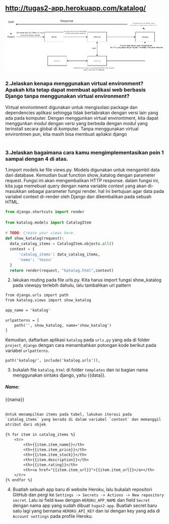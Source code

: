 ## http://tugas2-app.herokuapp.com/katalog/

![request-respones](https://github.com/yoozuv/Tugas-2/blob/main/katalog/Tugas%202%20PBP.drawio.png)

### 2.Jelaskan kenapa menggunakan virtual environment?<br> Apakah kita tetap dapat membuat aplikasi web berbasis Django tanpa menggunakan virtual environment?
Virtual environtment digunakan untuk mengisolasi package dan dependencies aplikasi sehingga tidak bertabrakan dengan versi lain yang ada pada komputer. Dengan menggunkan virtual environtment, kita dapat menggunkan modul dengan versi yang berbeda dengan modul yang terinstall secara global di komputer. Tanpa menggunakan virtual environtmen pun, kita masih bisa membuat apliaksi django<br><br>
### 3.Jelaskan bagaimana cara kamu mengimplementasikan poin 1 sampai dengan 4 di atas.<br>
  1.import models ke file views.py. Models digunakan untuk mengambil data dari database. Kemudian buat function show_katalog dengan parameter request. Fungsi ini akan mengembalikan HTTP response. dalam fungsi ini, kita juga memebuat query dengan nama variable context yang akan di-masukkan sebagai parameter fungsi render. hal ini bertujuan agar data pada variabel context di-render oleh Django dan dikembalikan pada sebuah HTML.
  
  ```python
from django.shortcuts import render 

from katalog.models import CatalogItem

# TODO: Create your views here.
def show_katalog(request):
    data_catalog_items = CatalogItem.objects.all()
    context = {
        'catalog_items': data_catalog_items,
        'nama': 'Yoozu'
    }
    return render(request, "katalog.html",context)

``` 

2. lakukan routing pada file urls.py. Kita harus import fungsi show_katalog pada viewspy terlebih dahulu, lalu tambahkan url pattern
```
from django.urls import path
from katalog.views import show_katalog

app_name = 'katalog'

urlpatterns = [
    path('', show_katalog, name='show_katalog')
]
```
Kemudian, daftarkan aplikasi `katalog` pada `urls.py` yang ada di folder `project_django` dengan cara menambahkan potongan kode berikut pada variabel `urlpatterns`.
```
path('katalog/', include('katalog.urls')),
```

3. bukalah file `katalog.html` di folder `templates` dan isi bagian nama menggunakan sintaks django, yaitu {{data}}.
<h5>Name: </h5>
<p>{{nama}}</p>

```

Untuk menampilkan items pada tabel, lakukan iterasi pada `catalog_items` yang berada di dalam variabel `context` dan memanggil atribut dari objek

{% for item in catalog_items %}
    <tr>
        <th>{{item.item_name}}</th>
        <th>{{item.item_price}}</th>
        <th>{{item.item_stock}}</th>
        <th>{{item.description}}</th>
        <th>{{item.rating}}</th>
        <th><a href="{{item.item_url}}">{{item.item_url}}</a></th>
    </tr>
{% endfor %}
```
4. Buatlah sebuah app baru di website Heroku, lalu bukalah repositori GitHub dan pergi ke `Settings -> Secrets -> Actions -> New repository secret`. Lalu isi field `Name` dengan `HEROKU_APP_NAME` dan field `Secret` dengan nama app yang sudah dibuat `tugas2-app`. Buatlah secret baru satu lagi yang bernama `HEROKU_API_KEY` dan isi dengan key yang ada di  `Account settings` pada profile Heroku.




